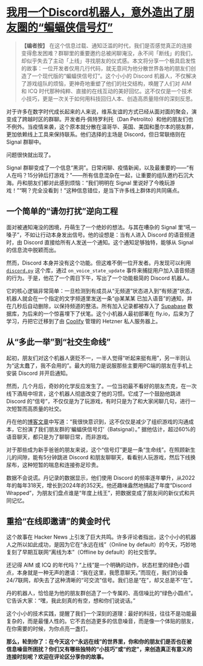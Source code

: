 # [我用一个Discord机器人，意外造出了朋友圈的“蝙蝠侠信号灯”](20250705-i-built-something-that-changed-my-friend-gro-social-fabric.mp3)

> **【编者按】**
> 在这个信息过载、通知泛滥的时代，我们是否感觉真正的连接变得愈发困难？群聊里的重要邀约总被闲聊淹没，永不间「断线」的我们，却似乎失去了主动「上线」寻找朋友的仪式感。本文将分享一个极具启发性的故事：一位开发者仅用几行代码，就无意间为他分散世界各地的朋友们创造了一个现代版的“蝙蝠侠信号灯”。这个小小的 Discord 机器人，不仅解决了游戏组队的烦恼，更神奇地重塑了他们的社交结构，唤醒了人们对 AIM 和 ICQ 时代那种纯粹、直接的在线互动的美好回忆。这不仅仅是一个技术小技巧，更是一次关于如何用科技回归人本、创造高质量陪伴的深刻反思。

对于许多在数字时代成长起来的人来说，维系友谊的方式已经从面对面的聚会，演变成了跨越时区的群聊。开发者丹·佩特罗利托（Dan Petrolito）和他的朋友们也不例外。当疫情来袭，这个原本就分散在温哥华、英国、美国和墨尔本的朋友群，更加依赖线上工具来保持联系。他们选择的主场是 Discord，但日常联络则在 Signal 群聊中。

问题很快就出现了。

Signal 群聊变成了一个信息“黑洞”。日常闲聊、疫情新闻，以及最重要的——“有人在吗？15分钟后打游戏？”——所有信息混杂在一起，让重要的组队邀约石沉大海。丹和朋友们都对此感到烦恼：“我们明明在 Signal 里说好了今晚玩游戏！”“啊？完全没看到！”这种信息错位，是当下许多线上群体的共同痛点。

## **一个简单的“请勿打扰”逆向工程**

面对被通知淹没的困境，丹萌生了一个绝妙的想法。与其在嘈杂的 Signal 里“吼一嗓子”，不如让行动本身发出信号。他的设想是：当有人进入 Discord 的语音频道时，由 Discord 直接给所有人发送一个通知。这个通知足够独特，能够从 Signal 的信息流中脱颖而出。

然而，Discord 本身并没有这个功能。但这难不倒一位开发者。丹发现可以利用 [`discord.py`](https://discordpy.readthedocs.io/en/latest/api.html?highlight=on_voice_state_update&ref=blog.danpetrolito.xyz#discord.on_voice_state_update) 这个库，通过 `on_voice_state_update` 事件来捕捉用户加入语音频道的行为。于是，他花了一个周日下午，写出了一个功能极简的 Discord 机器人。

它的核心逻辑非常简单：一旦检测到有成员从“无频道”状态进入到“有频道”状态，机器人就会在一个指定的文字频道里发送一条“@某某某 已加入语音”的通知，并在几秒后自动删除，以保持频道的整洁。所有加入记录都被存入了 [Supabase](https://supabase.com/?ref=blog.danpetrolito.xyz) 数据库，为后来的一个惊喜埋下了伏笔。这个小机器人最初部署在 fly.io，后来为了学习，丹把它迁移到了由 [Coolify](https://coolify.io/?ref=blog.danpetrolito.xyz) 管理的 Hetzner 私人服务器上。

## **从“多此一举”到“社交生命线”**

起初，朋友们对这个机器人褒贬不一，一半人觉得“听起来挺有用”，另一半则认为“这太蠢了，我不会用的”。最大的阻力是说服那些主要用PC端的朋友在手机上安装 Discord 并开启通知。

然而，几个月后，奇妙的化学反应发生了。一位当初最不看好的朋友杰克，在一次线下酒局中坦言，这个机器人彻底改变了他的习惯。它成了一个鼓励他跳进 Discord 的“信号”，不仅仅是为了玩游戏，有时只是为了和大家闲聊几句，进行一次短暂而高质量的社交。

丹在他的[博客文章](https://blog.danpetrolito.xyz/i-built-something-that-changed-my-friend-gro-social-fabric/)中写道：“我很快意识到，这不仅仅是减少了组织游戏的沟通成本，它扮演了我们朋友群的‘蝙蝠侠信号灯’（Batsignal）。” 据他估计，超过60%的语音聊天，都只是为了聊聊日常，而非游戏。

对于那些成为新手爸爸的朋友来说，这个“信号灯”更是一条“生命线”。在照顾新生儿的间隙，能有5分钟跳进 Discord 和朋友聊聊天，看看别人玩游戏，然后下线换尿布，这种短暂的喘息和连接弥足珍贵。

数据不会说谎。丹记录的数据显示，他们使用 Discord 的频率逐年攀升，从2022年的每年318天，增长到2024年的352天。他还趣味盎然地搞起了年度“Discord Wrapped”，为朋友们盘点谁是“年度上线王”，把数据变成了朋友间的新仪式和共同记忆。

## **重拾“在线即邀请”的黄金时代**

这个故事在 Hacker News 上引发了巨大共鸣。许多评论者指出，这个小小的机器人之所以如此成功，是因为它在“永远在线”（Online by default）的今天，巧妙地复刻了早期互联网“离线为本”（Offline by default）的社交哲学。

还记得 AIM 或 ICQ 的年代吗？“上线”是一个明确的动作，状态栏里的绿色小圆点，本身就是一种无声的邀请：“我在这里，我愿意聊天。”而现在，我们的设备24/7联网，却失去了这种清晰的“可交流”信号。我们总是“在”，却又总是不“在”。

丹的机器人，恰恰是为他的朋友群创造了一个专属的、高信噪比的“绿色小圆点”。它告诉大家：“嘿，我此刻真的有空，想和你们说说话。”

这个小小的技术实践，提醒了我们一个深刻的道理：最好的科技，往往不是功能最复杂的，而是最懂人性的。它不去创造更多的信息噪音，而是像一个体贴的朋友，在你需要的时候，为你点亮一盏灯。

**那么，轮到你了：在今天这个“永远在线”的世界里，你和你的朋友们是否也在被信息噪音所困扰？你们又有哪些独特的“小技巧”或“约定”，来创造真正有意义的连接时刻呢？欢迎在评论区分享你的故事。**

